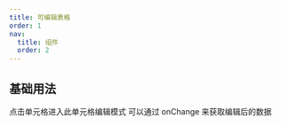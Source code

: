```yaml
---
title: 可编辑表格
order: 1
nav:
  title: 组件
  order: 2
---
```


## 基础用法

点击单元格进入此单元格编辑模式
可以通过 onChange 来获取编辑后的数据
<code src="../../src/EditTable/demo/EditTable.demo.tsx"></code>
